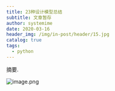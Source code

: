 ```yaml
---
title: 23种设计模型总结
subtitle: 文章暂存
author: systemime
date: 2020-03-16
header_img: /img/in-post/header/15.jpg
catalog: true
tags:
  - python
---
```

摘要.

<!-- more -->
![image.png](https://cdn.nlark.com/yuque/0/2021/png/663138/1620808686441-2572f922-d0fd-468e-a0e0-f258c33066ea.png#clientId=u9da3a71c-1a90-4&from=paste&height=1588&id=u76158590&margin=%5Bobject%20Object%5D&name=image.png&originHeight=1588&originWidth=2440&originalType=binary&size=610078&status=done&style=none&taskId=u17696cf8-e4de-4621-9d85-dae5fa20cd0&width=2440)
